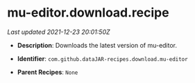 # mu-editor.download.recipe

_Last updated 2021-12-23 20:01:50Z_

- **Description**: Downloads the latest version of mu-editor.

- **Identifier**: `com.github.dataJAR-recipes.download.mu-editor`

- **Parent Recipes**: `None`
